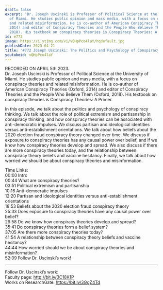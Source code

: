 ```yaml
---
draft: false
excerpt: 'Dr. Joseph Uscinski is Professor of Political Science at the University
  of Miami. He studies public opinion and mass media, with a focus on conspiracy theories
  and related misinformation. He is co-author of American Conspiracy Theories (Oxford,
  2014) and editor of Conspiracy Theories and the People Who Believe Them (Oxford,
  2018). His textbook on conspiracy theories is Conspiracy Theories: A Primer.'
id: e772
image: https://i.ytimg.com/vi/vQHpPco4laY/hqdefault.jpg
publishDate: 2023-04-21
title: '#772 Joseph Uscinski: The Politics and Psychology of Conspiracy Theories'
youtubeid: vQHpPco4laY
---
```

RECORDED ON APRIL 5th 2023.  
Dr. Joseph Uscinski is Professor of Political Science at the University of Miami. He studies public opinion and mass media, with a focus on conspiracy theories and related misinformation. He is co-author of American Conspiracy Theories (Oxford, 2014) and editor of Conspiracy Theories and the People Who Believe Them (Oxford, 2018). His textbook on conspiracy theories is Conspiracy Theories: A Primer.

In this episode, we talk about the politics and psychology of conspiracy thinking. We talk about the role of political extremism and partisanship in conspiracy thinking, and how conspiracy theories can be associated with anti-democratic impulses. We discuss partisan and ideological identities versus anti-establishment orientations. We talk about how beliefs about the 2020 election fraud conspiracy theory changed over time. We discuss if exposure to conspiracy theories has any causal power over belief, and if we know how conspiracy theories develop and spread. We also discuss if there are more conspiracy theories today, and the relationship between conspiracy theory beliefs and vaccine hesitancy. Finally, we talk about how worried we should be about conspiracy theories and misinformation.

Time Links:  
00:00 Intro  
00:44  What are conspiracy theories?  
03:51  Political extremism and partisanship  
10:16  Anti-democratic impulses  
12:20  Partisan and ideological identities versus anti-establishment orientations  
18:53  Beliefs about the 2020 election fraud conspiracy theory  
25:33  Does exposure to conspiracy theories have any causal power over belief?  
29:58  Do we know how conspiracy theories develop and spread?  
35:41  Do conspiracy theories form a belief system?  
37:05  Are there more conspiracy theories today?  
41:54  A relationship between conspiracy theory beliefs and vaccine hesitancy?  
44:44  How worried should we be about conspiracy theories and misinformation?  
52:09  Follow Dr. Uscinski’s work!

---

Follow Dr. Uscinski’s work:  
Faculty page: http://bit.ly/3C18K1P  
Works on ResearchGate: https://bit.ly/3GgZ4Td
